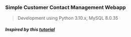 ### Simple Customer Contact Management Webapp

> Development using Python 3.10.x, MySQL 8.0.35

##### Inspired by this [tutorial](https://www.youtube.com/watch?v=t10QcFx7d5k)

